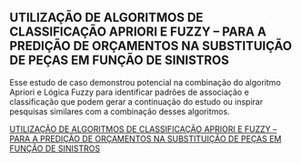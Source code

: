 ## UTILIZAÇÃO DE ALGORITMOS DE CLASSIFICAÇÃO APRIORI E FUZZY – PARA A PREDIÇÃO DE ORÇAMENTOS NA SUBSTITUIÇÃO DE PEÇAS EM FUNÇÃO DE SINISTROS

Esse estudo de caso demonstrou potencial na combinação do algoritmo Apriori e Lógica Fuzzy para identificar padrões de associação e classificação que podem gerar a continuação do estudo ou inspirar pesquisas similares com a combinação desses algoritmos.

[UTILIZAÇÃO DE ALGORITMOS DE CLASSIFICAÇÃO APRIORI E FUZZY – PARA A PREDIÇÃO DE ORÇAMENTOS NA SUBSTITUIÇÃO DE PEÇAS EM FUNÇÃO DE SINISTROS](<UTILIZAÇÃO DE ALGORITMOS DE CLASSIFICAÇÃO APRIORI E FUZZY – PARA A PREDIÇÃO DE ORÇAMENTOS NA SUBSTITUIÇÃO DE PEÇAS EM FUNÇÃO DE SINISTROS.pptx>)